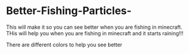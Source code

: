# Better-Fishing-Particles-
This will make it so you can see better when you are fishing in minecraft.
THis will help you when you are fishing in minecraft and it starts raining!!!

There are different colors to help you see better
